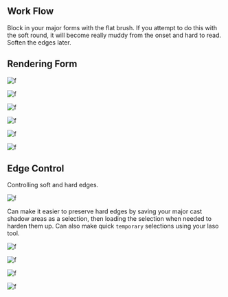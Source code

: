## Work Flow

Block in your major forms with the flat brush. If you attempt to do this with the soft round, it will become really muddy from the onset and hard to read. Soften the edges later.

## Rendering Form

![f](https://imgur.com/i5Di39C.png)

![f](https://imgur.com/PHQa1Ax.png)

![f](https://imgur.com/A5P47bA.png)

![f](https://imgur.com/gPLbfeg.png)

![f](https://imgur.com/G09WP6F.png)

![f](https://imgur.com/vaQTjng.png)


## Edge Control

Controlling soft and hard edges. 

![f](https://imgur.com/1hZ1wkG.png)

Can make it easier to preserve hard edges by saving your major cast shadow areas as a selection, then loading the selection when needed to harden them up. Can also make quick `temporary` selections using your laso tool. 

![f](https://imgur.com/bWGrvu0.png)

![f](https://imgur.com/eJvuwl2.png)

![f](https://imgur.com/V5uZITw.png)

![f](https://imgur.com/GHFh33r.png)
